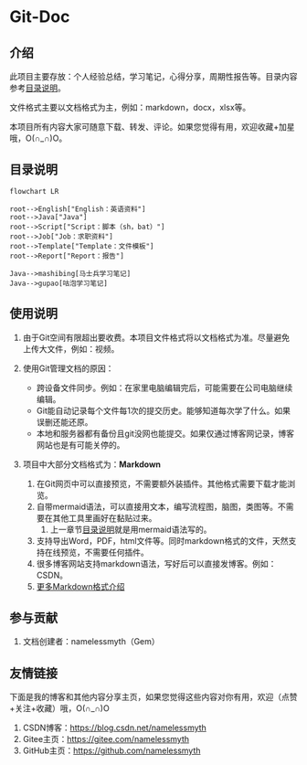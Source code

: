 # Git-Doc

## 介绍
此项目主要存放：个人经验总结，学习笔记，心得分享，周期性报告等。目录内容参考[目录说明](#目录说明)。

文件格式主要以文档格式为主，例如：markdown，docx，xlsx等。

本项目所有内容大家可随意下载、转发、评论。如果您觉得有用，欢迎收藏+加星哦，O(∩_∩)O。



## 目录说明

```mermaid
flowchart LR

root-->English["English：英语资料"]
root-->Java["Java"]
root-->Script["Script：脚本（sh，bat）"]
root-->Job["Job：求职资料"]
root-->Template["Template：文件模板"]
root-->Report["Report：报告"]

Java-->mashibing[马士兵学习笔记]
Java-->gupao[咕泡学习笔记]
```





## 使用说明

1.  由于Git空间有限超出要收费。本项目文件格式将以文档格式为准。尽量避免上传大文件，例如：视频。
2.  使用Git管理文档的原因：

    - 跨设备文件同步。例如：在家里电脑编辑完后，可能需要在公司电脑继续编辑。
    - Git能自动记录每个文件每1次的提交历史。能够知道每次学了什么。如果误删还能还原。
    - 本地和服务器都有备份且git没网也能提交。如果仅通过博客网记录，博客网站也是有可能关停的。
3.  项目中大部分文档格式为：**Markdown**
    1.  在Git网页中可以直接预览，不需要额外装插件。其他格式需要下载才能浏览。
    2.  自带mermaid语法，可以直接用文本，编写流程图，脑图，类图等。不需要在其他工具里画好在黏贴过来。
        1.  上一章节[目录说明](#目录说明)就是用mermaid语法写的。
    3.  支持导出Word，PDF，html文件等。同时markdown格式的文件，天然支持在线预览，不需要任何插件。
    4.  很多博客网站支持markdown语法，写好后可以直接发博客。例如：CSDN。
    5.  [更多Markdown格式介绍](https://zhuanlan.zhihu.com/p/128106307)




## 参与贡献

1.  文档创建者：namelessmyth（Gem）



## 友情链接

下面是我的博客和其他内容分享主页，如果您觉得这些内容对你有用，欢迎（点赞+关注+收藏）哦，O(∩_∩)O

1.  CSDN博客：https://blog.csdn.net/namelessmyth
1.  Gitee主页：https://gitee.com/namelessmyth
1.  GitHub主页：https://github.com/namelessmyth

